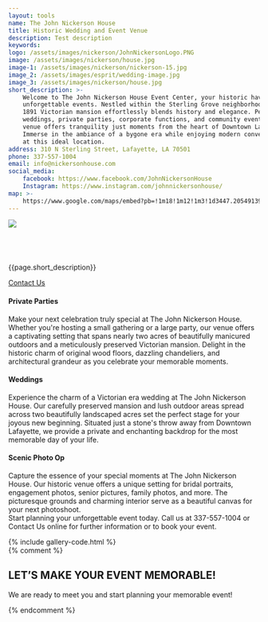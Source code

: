 ```yaml
---
layout: tools
name: The John Nickerson House
title: Historic Wedding and Event Venue
description: Test description
keywords:
logo: /assets/images/nickerson/JohnNickersonLogo.PNG
image: /assets/images/nickerson/house.jpg
image-1: /assets/images/nickerson/nickerson-15.jpg
image_2: /assets/images/esprit/wedding-image.jpg
image_3: /assets/images/nickerson/house.jpg
short_description: >-
    Welcome to The John Nickerson House Event Center, your historic haven for
    unforgettable events. Nestled within the Sterling Grove neighborhood, this
    1891 Victorian mansion effortlessly blends history and elegance. Perfect for
    weddings, private parties, corporate functions, and community events, our
    venue offers tranquility just moments from the heart of Downtown Lafayette.
    Immerse in the ambiance of a bygone era while enjoying modern conveniences
    at this ideal location.
address: 310 N Sterling Street, Lafayette, LA 70501
phone: 337-557-1004
email: info@nickersonhouse.com
social_media:
    facebook: https://www.facebook.com/JohnNickersonHouse
    Instagram: https://www.instagram.com/johnnickersonhouse/
map: >-
    https://www.google.com/maps/embed?pb=!1m18!1m12!1m3!1d3447.205491395976!2d-92.01249148438076!3d30.231216016679113!2m3!1f0!2f0!3f0!3m2!1i1024!2i768!4f13.1!3m3!1m2!1s0x86249d9178bd338f%3A0x3d2b08d4d9362811!2sJohn%20Nickerson%20House%20Event%20Center!5e0!3m2!1sen!2sus!4v1679426873734!5m2!1sen!2sus
---
```

<section class="container mt-15 mb-10">
  <div class="row">
    <div class="col-md-6"> <img src="{{page.image-1}}" class="img-fluid h-95 w-100 object-cover" /></div>
    <div class="col-md-6">
      <h2 class="editable"> </h2>
      <p class="lh-lg">{{page.short_description}}</p>
      <p><a class="btn btn-sm btn-outline-primary" href="mailto:{{page.email}}">Contact Us</a></p>
    </div>
  </div>
</section>

<section class="pb-5 pb-xl-5 aos-init aos-animate">
  <div class="container">
    <div class="row g-5">
      <div class="col-md-6 col-lg-4 text-center">
        <i class="fa-light fa-champagne-glasses fs-1 text-primary"></i>
        <h4 class="fs-5 mt-4 editable">Private Parties</h4>
        <p class="text-secondary mx-2 lh-lg editable">Make your next celebration truly special at The John Nickerson House. Whether you're hosting a small gathering or a large party, our venue offers a captivating setting that spans nearly two acres of beautifully manicured outdoors and a meticulously preserved Victorian mansion. Delight in the historic charm of original wood floors, dazzling chandeliers, and architectural grandeur as you celebrate your memorable moments.</p>
      </div>
      <div class="col-md-6 col-lg-4 text-center aos-init aos-animate">
        <i class="fa-regular fa-rings-wedding fs-1 text-primary"></i>
        <h4 class="fs-5 mt-4 editable">Weddings</h4>
        <p class="text-secondary mx-2 lh-lg editable">Experience the charm of a Victorian era wedding at The John Nickerson House. Our carefully preserved mansion and lush outdoor areas spread across two beautifully landscaped acres set the perfect stage for your joyous new beginning. Situated just a stone's throw away from Downtown Lafayette, we provide a private and enchanting backdrop for the most memorable day of your life.</p>
      </div>
      <div class="col-md-6 col-lg-4 text-center aos-init aos-animate">
        <i class="bi bi-camera fs-1 text-primary"></i>
        <h4 class="fs-5 mt-4 editable">Scenic Photo Op</h4>
        <p class="text-secondary mx-2 lh-lg editable">Capture the essence of your special moments at The John Nickerson House. Our historic venue offers a unique setting for bridal portraits, engagement photos, senior pictures, family photos, and more. The picturesque grounds and charming interior serve as a beautiful canvas for your next photoshoot.<br />Start planning your unforgettable event today. Call us at 337-557-1004 or Contact Us online for further information or to book your event.</p>
      </div>
    </div>
  </div>
</section>

<section class="overflow-hidden py-10 py-xl-15 aos-init aos-animate">{% include gallery-code.html %}</section>

<section class="py-5 py-xl-10 bg-black overflow-hidden">
  <div class="level-1">
    <div class="container">
      <div class="row justify-content-center">
        <div class="col-lg-8 text-white">
          {% comment %}<h2 class="fw-light mb-5"><span class="fw-bold editable">LET’S MAKE YOUR EVENT MEMORABLE!</span></h2>
          <p class="lh-lg editable">We are ready to meet you and start planning your memorable event!</p> 
          {% endcomment %}
          <script src="https://api.tripleseat.com/v1/leads/ts_script.js?lead_form_id=23292&amp;public_key=1d9620ad93f404de54ea49757aa2310f1e8b9f99"></script>
        </div>
      </div>
    </div>
  </div>
  <figure class="background background-overlay" style="background-image: url('{{page.image_3}}')" data-bottom-top="transform: scale(1);" data-top-bottom="transform: scale(1.1);"></figure>
</section>
